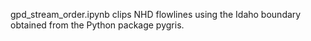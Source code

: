 
gpd_stream_order.ipynb clips NHD flowlines using the Idaho boundary obtained from the Python package pygris.
